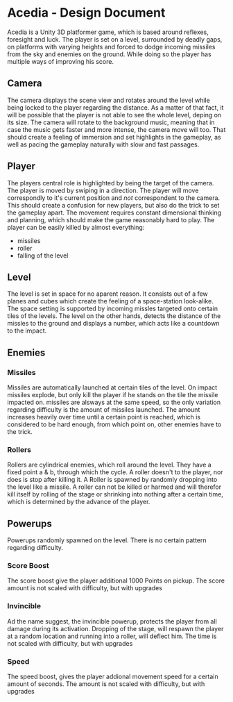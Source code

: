 Acedia - Design Document
======

Acedia is a Unity 3D platformer game, which is based around reflexes, foresight and luck. The player is set on a level, surrounded by deadly gaps, on platforms with varying heights and forced to dodge incoming missiles from the sky and enemies on the ground. While doing so the player has multiple ways of improving his score.



Camera
-----------

The camera displays the scene view and rotates around the level while being locked to the player regarding the distance. As a matter of that fact, it will be possible that the player is not able to see the whole level, deping on its size. The camera will rotate to the background music, meaning that in case the music gets faster and more intense, the camera move will too. That should create a feeling of immersion and set highlights in the gameplay, as well as pacing the gameplay naturally with slow and fast passages.

Player
---------
The players central role is highlighted by being the target of the camera. The player is moved by swiping in a direction. The player will move correspondly to it's current position and _not_ correspondent to the camera. This should create a confusion for new players, but also do the trick to set the gameplay apart. The movement requires constant dimensional thinking and planning, which should make the game reasonably hard to play. The player can be easily killed by almost everything:
- missiles
- roller
- falling of the level

Level
-------
The level is set in space for no aparent reason. It consists out of a few planes and cubes which create the feeling of a space-station look-alike. The space setting is supported by incoming missles targeted onto certain tiles of the levels. The level on the other hands, detects the distance of the missles to the ground and displays a number, which acts like a countdown to the impact.

Enemies
------------

### Missiles ###
Missiles are automatically launched at certain tiles of the level. On impact missiles explode, but only kill the player if he stands on the tile the missile impacted on. missiles are alsways at the same speed, so the only variation regarding difficulty is the amount of missiles launched. The amount increases heavily over time until a certain point is reached, which is considered to be hard enough, from which point on, other enemies have to the trick.

### Rollers ###
Rollers are cylindrical enemies, which roll around the level. They have a fixed point a & b, through which the cycle. A roller doesn't to the player, nor does is stop after killing it. A Roller is spawned by randomly dropping into the level like a missile. A roller can not be killed or harmed and will therefor kill itself by rolling of the stage or shrinking into nothing after a certain time, which is determined by the advance of the player.


## Powerups ##

Powerups randomly spawned on the level. There is no certain pattern regarding difficulty.

### Score Boost ###
The score boost give the player additional 1000 Points on pickup. The score amount is not scaled with difficulty, but with upgrades

### Invincible ###
Ad the name suggest, the invincible powerup, protects the player from all damage during its activation. Dropping of the stage, will respawn the player at a random location and running into a roller, will deflect him. The time is not scaled with difficulty, but with upgrades

### Speed ###
The speed boost, gives the player addional movement speed for a certain amount of seconds. The amount is not scaled with difficulty, but with upgrades
